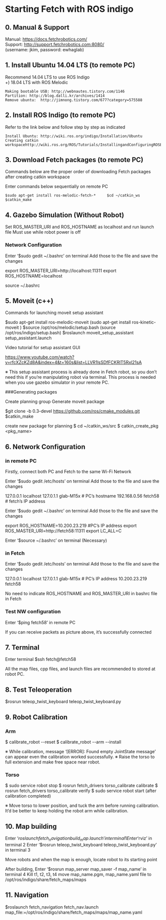 Starting Fetch with ROS indigo
======================

## 0. Manual & Support

Manual: https://docs.fetchrobotics.com/    
Support: http://support.fetchrobotics.com:8080/    
(username: jkim, password: ewhaglab)


## 1. Install Ubuntu 14.04 LTS  (to remote PC)

Recommend 14.04 LTS to use ROS Indigo    
+) 18.04 LTS with ROS Melodic

```
Making bootable USB: http://webnautes.tistory.com/1146    
Partition: http://blog.dalli.kr/archives/1414    
Remove ubuntu:  http://jimnong.tistory.com/677?category=575588    
```

## 2. Install ROS Indigo (to remote PC)

Refer to the link below and follow step by step as indicated    
```
Install Ubuntu: http://wiki.ros.org/indigo/Installation/Ubuntu    
Creating catkin workspacehttp://wiki.ros.org/ROS/Tutorials/InstallingandConfiguringROSEnvironment

```
## 3. Download Fetch packages (to remote PC)

Commands below are the proper order of downloading Fetch packages after creating catkin workspace

Enter commands below sequentially on remote PC

`$sudo apt-get install ros-melodic-fetch-*    
$cd ~/catkin_ws    
$catkin_make `


## 4. Gazebo Simulation (Without Robot)

Set ROS_MASTER_URI and ROS_HOSTNAME as localhost and run launch file
Must use while robot power is off

### Network Configuration

Enter ‘$sudo gedit ~/.bashrc’ on terminal
Add those to the file and save the changes

export ROS_MASTER_URI=http://localhost:11311
export ROS_HOSTNAME=localhost


source ~/.bashrc


## 5. Moveit (c++)

Commands for launching moveit setup assistant


$sudo apt-get install ros-melodic-moveit (sudo apt-get install ros-kinetic-moveit )
$source /opt/ros/melodic/setup.bash (source /opt/ros/indigo/setup.bash)
$roslaunch moveit_setup_assistant setup_assistant.launch





Video tutorial for setup assistant GUI

https://www.youtube.com/watch?v=rfcXZcKZd8A&index=4&t=160s&list=LLVR1lsSDfFCKRlT5Rxl21sA



※ This setup assistant process is already done in Fetch robot, so you don’t need this if you’re manipulating robot via terminal. This process is needed when you use gazebo simulator in your remote PC. 

###Generating packages

Create planning group
Generate moveit package


$git clone -b 0.3-devel https://github.com/ros/cmake_modules.git 
$catkin_make 



create new package for planning
$ cd ~/catkin_ws/src
$ catkin_create_pkg <pkg_name> <dependency>


## 6. Network Configuration 

### in remote PC

Firstly, connect both PC and Fetch to the same Wi-Fi Network

Enter ‘$sudo gedit /etc/hosts’ on terminal
Add those to the file and save the changes 

127.0.0.1        localhost
127.0.1.1        glab-M15x         # PC’s hostname
192.168.0.56    fetch58         # fetch’s IP address

Enter ‘$sudo gedit ~/.bashrc’ on terminal
Add those to the file and save the changes


export ROS_HOSTNAME=10.200.23.219         #PC’s IP address
export ROS_MASTER_URI=http://fetch58:11311
export LC_ALL=C


Enter ‘$source ~/.bashrc’ on terminal (Necessary) 


### in Fetch


Enter ‘$sudo gedit /etc/hosts’ on terminal
Add those to the file and save the changes

127.0.0.1            localhost
127.0.1.1            glab-M15x    # PC’s IP address
10.200.23.219        fetch58



No need to indicate ROS_HOSTNAME and ROS_MASTER_URI in bashrc file in Fetch 


### Test NW configuration

Enter ‘$ping fetch58’ in remote PC






If you can receive packets as picture above, it’s successfully connected 

## 7. Terminal

Enter terminal
$ssh fetch@fetch58


All the map files, cpp files, and launch files are recommended to stored at robot PC.

## 8. Test Teleoperation

$rosrun teleop_twist_keyboard teleop_twist_keyboard.py

## 9. Robot Calibration

### Arm
$ calibrate_robot --reset
$ calibrate_robot --arm --install

※ While calibration, message ‘[ERROR]: Found empty JointState message’  can appear even the calibration worked successfully.
※ Raise the torso to full extension and make free space near robot.

### Torso
$ sudo service robot stop
$ rosrun fetch_drivers torso_calibrate calibrate
$ rosrun fetch_drivers torso_calibrate verify
$ sudo service robot start (after calibration completed)

※ Move torso to lower position, and tuck the arm before running calibration. It’d be better to keep holding the robot arm while calibration. 


## 10. Map building

Enter ‘$roslaunch fetch_navigation build_map.launch’ in terminal 1
Enter ‘$rviz’ in terminal 2 
Enter ‘$rosrun teleop_twist_keyboard teleop_twist_keyboard.py’ in terminal 3

Move robots and when the map is enough, locate robot to its starting point

After building, 
Enter ‘$rosrun map_server map_saver -f map_name’ in terminal 4
Kill t1, t2, t3, t4
move map_name.pgm, map_name.yaml file to /opt/ros/indigo/share/fetch_maps/maps


## 11. Navigation

$roslaunch fetch_navigation fetch_nav.launch map_file:=/opt/ros/indigo/share/fetch_maps/maps/map_name.yaml



